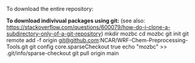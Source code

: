 To download the entire repository: 




**To download indivivual packages using git:**
(see also: https://stackoverflow.com/questions/600079/how-do-i-clone-a-subdirectory-only-of-a-git-repository)
mkdir mozbc
cd mozbc
git init
git remote add -f origin git@github.com:NCAR/WRF-Chem-Preprocessing-Tools.git
git config core.sparseCheckout true
echo "mozbc" >> .git/info/sparse-checkout 
git pull origin main


